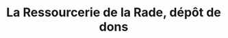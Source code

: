 ---
title: "La Ressourcerie de la Rade, dépôt de dons"
url: /toulon/la-ressourcerie-de-la-rade-depot-de-dons/
shop: Gebrauchtwaren
---